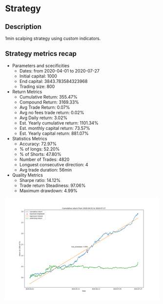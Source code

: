 # Strategy

## Description

1min scalping strategy using custom indicators.




## Strategy metrics recap
* Parameters and scecificities
   * Dates: from 2020-04-01 to 2020-07-27
   * Initial capital: 1000
   * End capital: 3843.783584323968
   * Trading size: 800
* Return Metrics      
   * Cumulative Return: 355.47%
   * Compound Return: 3169.33%
   * Avg Trade Return: 0.07%
   * Avg no fees trade return: 0.02%
   * Avg Daily return: 3.02%
   * Est. Yearly cumulative return: 1101.34%
   * Est. monthly capital return: 73.57%
   * Est. Yearly capital return: 881.07%  
* Statistics Metrics      
   * Accuracy: 72.97%
   * % of longs: 52.20%
   * % of Shorts: 47.80%
   * Number of Trades: 4820
   * Longuest consecutive direction: 4
   * Avg trade duration: 56min 
* Quality Metrics      
   * Sharpe ratio: 14.12%
   * Trade return Steadiness: 97.06% 
   * Maximum drawdown: 4.99%


![alt text](pnl.png?raw=true)